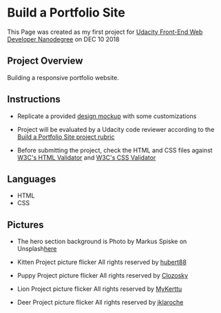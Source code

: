 # Build a Portfolio Site

This Page was created as my first project for <a href="https://www.udacity.com/course/front-end-web-developer-nanodegree--nd001">Udacity Front-End Web Developer Nanodegree</a> on DEC 10 2018

## Project Overview
Building a responsive portfolio website.

## Instructions

- Replicate a provided <a href="https://d17h27t6h515a5.cloudfront.net/topher/2017/November/5a136147_design-mockup-portfolio/design-mockup-portfolio.pdf">design mockup</a> with some customizations

- Project will be evaluated by a Udacity code reviewer according to the <a href="https://review.udacity.com/#!/rubrics/45/view">Build a Portfolio Site project rubric<a>

- Before submitting the project, check the HTML and CSS files against <a href="https://validator.w3.org/#validate_by_input">W3C's HTML Validator</a> and <a href="https://jigsaw.w3.org/css-validator/#validate_by_input">W3C's CSS Validator</a>

## Languages
- HTML
- CSS

## Pictures
- The hero section background is Photo by Markus Spiske on Unsplash<a href="https://unsplash.com/photos/70Rir5vB96U">here</a>

- Kitten Project picture flicker All rights reserved by <a href="https://www.flickr.com/photos/59165006@N05/11512418355/sizes/l">hubert88</a>

- Puppy Project picture flicker All rights reserved by <a href="https://www.flickr.com/photos/109270412@N02/10961348784/sizes/l">Clozosky</a>


- Lion Project picture flicker All rights reserved by <a href="https://www.flickr.com/photos/128325945@N05/16301651281/sizes/l">MyKerttu</a>

- Deer Project picture flicker All rights reserved by <a href="https://www.flickr.com/photos/klaroche/33001965194/sizes/l">jklaroche</a>

